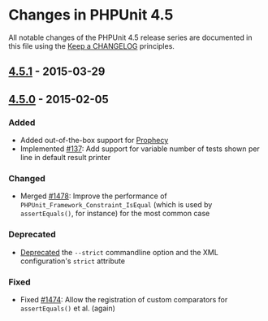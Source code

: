 # Changes in PHPUnit 4.5

All notable changes of the PHPUnit 4.5 release series are documented in this file using the [Keep a CHANGELOG](http://keepachangelog.com/) principles.

## [4.5.1] - 2015-03-29

## [4.5.0] - 2015-02-05

### Added

* Added out-of-the-box support for [Prophecy](http://github.com/phpspec/prophecy)
* Implemented [#137](http://github.com/sebastianbergmann/phpunit/issues/137): Add support for variable number of tests shown per line in default result printer

### Changed

* Merged [#1478](http://github.com/sebastianbergmann/phpunit/issues/1478): Improve the performance of `PHPUnit_Framework_Constraint_IsEqual` (which is used by `assertEquals()`, for instance) for the most common case

### Deprecated

* [Deprecated](http://github.com/sebastianbergmann/phpunit/commit/7abe7796f77b13fdf3cfc506fb987d6c2ab477f5) the `--strict` commandline option and the XML configuration's `strict` attribute

### Fixed

* Fixed [#1474](http://github.com/sebastianbergmann/phpunit/issues/1474): Allow the registration of custom comparators for `assertEquals()` et al. (again)

[4.5.1]: http://github.com/sebastianbergmann/phpunit/compare/4.5.0...4.5.1
[4.5.0]: http://github.com/sebastianbergmann/phpunit/compare/4.4...4.5.0

